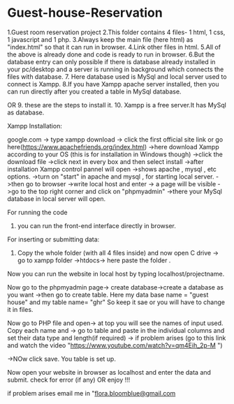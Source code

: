 # Guest-house-Reservation

1.Guest room reservation project
2.This folder contains 4 files- 1 html, 1 css, 1 javascript and 1 php.
3.Always keep the main file (here html) as "index.html" so that it can 
run in browser.
4.Link other files in html.
5.All of the above is already done and code is ready to run in browser.
6.But the database entry can only possible if there is database already
installed in your pc/desktop and a server is running in background which 
connects the files with database.
7. Here database used is MySql and local server used to connect is Xampp.
8.If you have Xampp apache server installed, then you 
can run directly after you created a table in MySql database.

OR
9. these are the steps to install it.
10. Xampp is a free server.It has MySql as database.


Xampp Installation:

google.com -> type xampp download 
-> click the first official site link or 
go here(https://www.apachefriends.org/index.html)
->here download Xampp according to your OS (this is for installation in Windows though)
->click the download file ->click next in every box and then select install
->after installation Xampp control pannel will open
->shows apache , mysql , etc options.
->turn on "start" in apache and mysql , for starting local server.
->then go to browser ->write local host and enter -> a page will be visible
->go to the top right corner and click on "phpmyadmin" 
->there your MySql database in local server will open.


For running the code
1. you can run the front-end interface directly in browser.

For inserting or submitting data:
1. Copy the whole folder (with all 4 files inside) and now open C drive
-> go to xampp folder ->htdocs->  here paste the folder .

Now you can run the website in local host by typing localhost/projectname.

Now go to the phpmyadmin page-> create database->create a database as you want
->then go to create table. 
Here my data base name = "guest house"
and my table name= "ghr"
So keep it sae or you will have to change it in files.


Now go to PHP file and open-> at top you will see the names of input used.
Copy each name and -> go to table and paste in the individual columns and set their data type and length(if required)
-> if problem arises 
(go to this link and watch the video "https://www.youtube.com/watch?v=qm4Eih_2p-M ")

->NOw click save. 
You table is set up.

Now open your website in browser as localhost and enter the data and submit.
check for error (if any)
OR enjoy !!!



if problem arises email me in "flora.bloomblue@gmail.com
